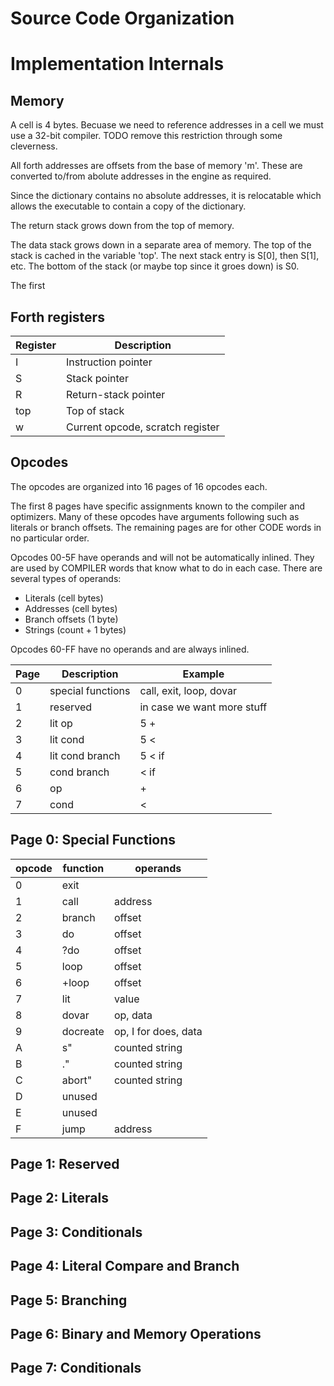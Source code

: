 # Source Code Organization

# Implementation Internals

## Memory

A cell is 4 bytes. Becuase we need to reference addresses in a cell we must use a 32-bit compiler. TODO remove this restriction through some cleverness.

All forth addresses are offsets from the base of memory 'm'. These are converted to/from abolute addresses in the engine as required.

Since the dictionary contains no absolute addresses, it is relocatable which allows the executable to contain a copy of the dictionary.

The return stack grows down from the top of memory.

The data stack grows down in a separate area of memory. The top of the stack is cached in the variable 'top'. The next stack entry is S[0], then S[1], etc. The bottom of the stack (or maybe top since it groes down) is S0.

The first

## Forth registers

Register | Description
--- | ---
I | Instruction pointer
S | Stack pointer
R | Return-stack pointer
top | Top of stack
w | Current opcode, scratch register

## Opcodes

The opcodes are organized into 16 pages of 16 opcodes each.

The first 8 pages have specific assignments known to the compiler and optimizers.
Many of these opcodes have arguments following such as literals or
branch offsets. The remaining pages are for other CODE words in no particular order.

Opcodes 00-5F have operands and will not be automatically inlined. They are used
by COMPILER words that know what to do in each case.
There are several types of operands:

* Literals (cell bytes)
* Addresses (cell bytes)
* Branch offsets (1 byte)
* Strings (count + 1 bytes)

Opcodes 60-FF have no operands and are always inlined.

Page | Description | Example
---- | ----------  | -------
0 | special functions | call, exit, loop, dovar
1 | reserved | in case we want more stuff
2 | lit op | 5 +
3 | lit cond | 5 <
4 | lit cond branch | 5 < if
5 | cond branch | < if
6 | op | +
7 | cond | <


## Page 0: Special Functions

opcode | function | operands
------ | -------- | -----
0 | exit
1 | call | address
2 | branch | offset
3 | do | offset
4 | ?do | offset
5 | loop | offset
6 | +loop | offset
7 | lit | value
8 | dovar | op, data
9 | docreate | op, I for does, data
A | s" | counted string
B | ." | counted string
C | abort" | counted string
D | unused
E | unused
F | jump | address


## Page 1: Reserved

## Page 2: Literals

## Page 3: Conditionals

## Page 4: Literal Compare and Branch

## Page 5: Branching

## Page 6: Binary and Memory Operations

## Page 7: Conditionals
